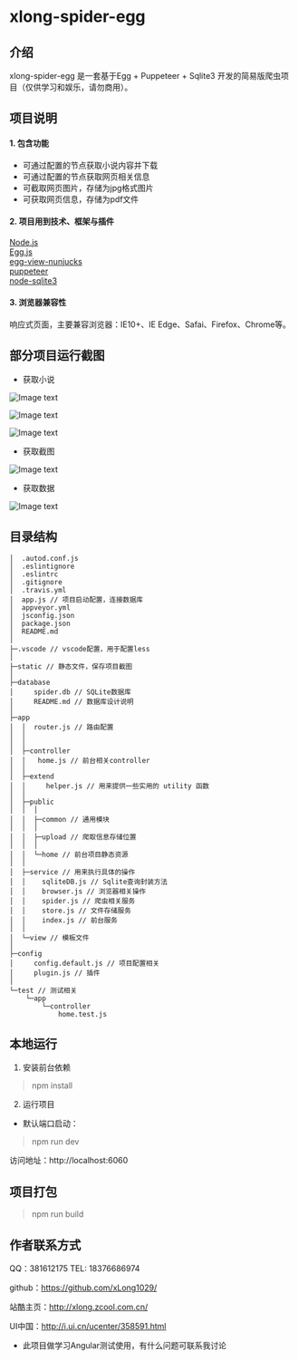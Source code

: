 # xlong-spider-egg

## 介绍

xlong-spider-egg 是一套基于Egg + Puppeteer + Sqlite3 开发的简易版爬虫项目（仅供学习和娱乐，请勿商用）。

## 项目说明

#### 1. 包含功能
- 可通过配置的节点获取小说内容并下载
- 可通过配置的节点获取网页相关信息
- 可截取网页图片，存储为jpg格式图片
- 可获取网页信息，存储为pdf文件

#### 2. 项目用到技术、框架与插件
[Node.js](https://github.com/nodejs)  
[Egg.js](https://github.com/eggjs)   
[egg-view-nunjucks](https://github.com/eggjs/egg-view-nunjucks)  
[puppeteer](https://github.com/GoogleChrome/puppeteer)  
[node-sqlite3](https://github.com/mapbox/node-sqlite3)  

#### 3. 浏览器兼容性
响应式页面，主要兼容浏览器：IE10+、IE Edge、Safai、Firefox、Chrome等。

## 部分项目运行截图
* 获取小说

![Image text](static/images/screen-1.gif)

![Image text](static/images/screen-2.gif)

![Image text](static/images/screen-3.gif)

* 获取截图

![Image text](static/images/screen-4.gif)

* 获取数据

![Image text](static/images/screen-5.gif)


## 目录结构

```
│  .autod.conf.js
│  .eslintignore
│  .eslintrc
│  .gitignore
│  .travis.yml
│  app.js // 项目启动配置，连接数据库
│  appveyor.yml
│  jsconfig.json
│  package.json
│  README.md
│
├─.vscode // vscode配置，用于配置less
│
├─static // 静态文件，保存项目截图
│
├─database
│     spider.db // SQLite数据库
│     README.md // 数据库设计说明
│
├─app
│  │  router.js // 路由配置
│  │
│  │
│  ├─controller
│  │   home.js // 前台相关controller
│  │
│  ├─extend
│  │     helper.js // 用来提供一些实用的 utility 函数
│  │
│  ├─public
│  │  │
│  │  ├─common // 通用模块
│  │  │
│  │  ├─upload // 爬取信息存储位置
│  │  │
│  │  └─home // 前台项目静态资源
│  │
│  ├─service // 用来执行具体的操作
│  │    sqliteDB.js // Sqlite查询封装方法
│  │    browser.js // 浏览器相关操作 
│  │    spider.js // 爬虫相关服务
│  │    store.js // 文件存储服务 
│  │    index.js // 前台服务
│  │
│  └─view // 模板文件
│
├─config
│     config.default.js // 项目配置相关
│     plugin.js // 插件
│
└─test // 测试相关
    └─app
        └─controller
            home.test.js
```

## 本地运行
1. 安装前台依赖
> npm install

2. 运行项目
* 默认端口启动：
> npm run dev

访问地址：http://localhost:6060

## 项目打包
> npm run build


## 作者联系方式

QQ：381612175
TEL: 18376686974

github：https://github.com/xLong1029/

站酷主页：http://xlong.zcool.com.cn/

UI中国：http://i.ui.cn/ucenter/358591.html

* 此项目做学习Angular测试使用，有什么问题可联系我讨论
